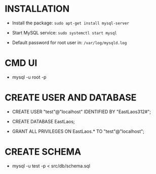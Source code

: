 # INSTALLATION

- Install the package: `sudo apt-get install mysql-server`

- Start MySQL service: `sudo systemctl start mysql`

- Default password for root user in: `/var/log/mysqld.log`

# CMD UI

- mysql -u root -p

# CREATE USER AND DATABASE

- CREATE USER "test"@"localhost" IDENTIFIED BY "EastLaos312#";

- CREATE DATABASE EastLaos;

- GRANT ALL PRIVILEGES ON EastLaos.* TO "test"@"localhost";

# CREATE SCHEMA 

- mysql -u test -p < src/db/schema.sql
